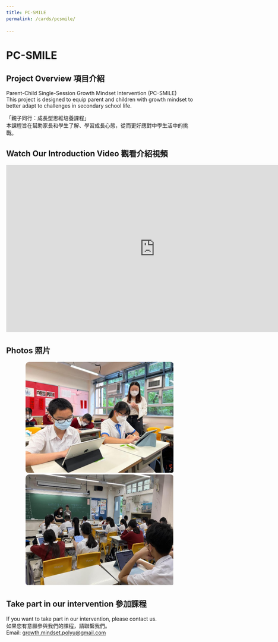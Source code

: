 ```yaml
---
title: PC-SMILE
permalink: /cards/pcsmile/

---
```


# PC-SMILE


## Project Overview 項目介紹
Parent-Child Single-Session Growth Mindset Intervention (PC-SMILE) <br/>
This project is designed to equip parent and children with growth mindset to better adapt to challenges in secondary school life.

「親子同行：成長型思維培養課程」<br/>
本課程旨在幫助家長和學生了解、學習成長心態，從而更好應對中學生活中的挑戰。

## Watch Our Introduction Video 觀看介紹視頻
<center>
<iframe width="800" height="450" src="https://www.youtube.com/embed/7rSL2A_q4Ac" title="YouTube video player" frameborder="0" allow="accelerometer; autoplay; clipboard-write; encrypted-media; gyroscope; picture-in-picture; web-share" allowfullscreen></iframe>
</center>

## Photos 照片
<center> 

<img src="/images/pc1.jpg" alt="PC-SMILE Image" width="400" height="300" style="border-radius: 10px;">
<img src="/images/pc2.jpg" alt="PC-SMILE Image" width="400" height="300" style="border-radius: 10px;">

</center>

## Take part in our intervention 參加課程
<!--
[Click here to take the parent version survey  
點擊此處參與父母版課程](https://hkpuhealthandsocial.au1.qualtrics.com/jfe/form/SV_6flZShlGWSyv0mG) <br/>
[Click here to take the parent version survey  
點擊此處參與學生版課程](https://hkpuhealthandsocial.au1.qualtrics.com/jfe/form/SV_6KDmWgWi7SoP7dY)
-->
If you want to take part in our intervention, please contact us.<br/>
如果您有意願參與我們的課程，請聯繫我們。<br/>
Email: growth.mindset.polyu@gmail.com